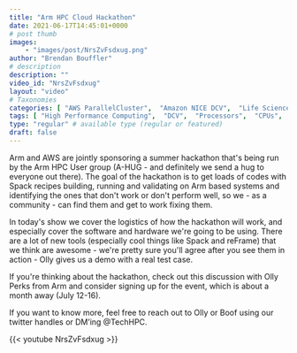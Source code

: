 ```yaml
---
title: "Arm HPC Cloud Hackathon"
date: 2021-06-17T14:45:01+0000
# post thumb
images:
    - "images/post/NrsZvFsdxug.png"
author: "Brendan Bouffler"
# description
description: ""
video_id: "NrsZvFsdxug"
layout: "video"
# Taxonomies
categories: [ "AWS ParallelCluster",  "Amazon NICE DCV",  "Life Sciences", ]
tags: [ "High Performance Computing",  "DCV",  "Processors",  "CPUs",  "Arm",  "Hackathon",  "Community",  "virtualization",  "ParallelCluster",  "EC2",  "Storage",  "HPC",  "Covid-19",  "Lustre",  "Schedulers",  "vizualization",  "GPUs",  "techshorts", ]
type: "regular" # available type (regular or featured)
draft: false
---
```


Arm and AWS are jointly sponsoring a summer hackathon that's being run by the Arm HPC User group (A-HUG - and definitely we send a hug to everyone out there). The goal of the hackathon is to get loads of codes with Spack recipes building, running and validating on Arm based systems and identifying the ones that don't work or don't perform well, so we - as a community - can find them and get to work fixing them.

In today's show we cover the logistics of how the hackathon will work, and especially cover the software and hardware we're going to be using. There are a lot of new tools (especially cool things like Spack and reFrame) that we think are awesome - we're pretty sure you'll agree after you see them in action - Olly gives us a demo with a real test case.

If you're thinking about the hackathon, check out this discussion with Olly Perks from Arm and consider signing up for the event, which is about a month away (July 12-16).

If you want to know more, feel free to reach out to Olly or Boof using our twitter handles or DM’ing @TechHPC.

{{< youtube NrsZvFsdxug >}}
